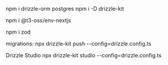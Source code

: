 npm i drizzle-orm postgres
npm i -D drizzle-kit

npm i @t3-oss/env-nextjs

npm i zod

migrations:
npx drizzle-kit push --config=drizzle.config.ts

Drizzle Studio
npx drizzle-kit studio --config=drizzle.config.ts